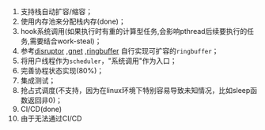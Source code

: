 1. 支持栈自动扩容/缩容；
2. 使用内存池来分配栈内存(done)；
3. hook系统调用(如果执行时有重的计算型任务,会影响pthread后续要执行的任务,需要结合work-steal)；
4. 参考[disruptor](https://github.com/LMAX-Exchange/disruptor) ,[gnet](https://github.com/panjf2000/gnet) ,[ringbuffer](https://github.com/NULLx76/ringbuffer) 自行实现可扩容的`ringbuffer`；
5. 将用户线程作为`scheduler`，"系统调用"作为入口；
6. 完善协程状态实现(80%)；
7. 集成测试；
8. 抢占式调度(不支持，因为在linux环境下特别容易导致未知情况，比如sleep函数返回非0)；
9. CI/CD(done)
10. 由于无法通过CI/CD
